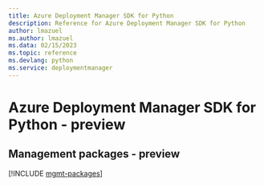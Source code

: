 ```yaml
---
title: Azure Deployment Manager SDK for Python
description: Reference for Azure Deployment Manager SDK for Python
author: lmazuel
ms.author: lmazuel
ms.data: 02/15/2023
ms.topic: reference
ms.devlang: python
ms.service: deploymentmanager
---
```

# Azure Deployment Manager SDK for Python - preview

## Management packages - preview
[!INCLUDE [mgmt-packages](deployment-manager-mgmt-index.md)]